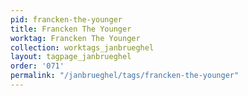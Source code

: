 ```yaml
---
pid: francken-the-younger
title: Francken The Younger
worktag: Francken The Younger
collection: worktags_janbrueghel
layout: tagpage_janbrueghel
order: '071'
permalink: "/janbrueghel/tags/francken-the-younger"
---
```

